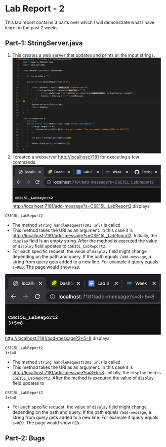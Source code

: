 # Lab Report - 2
This lab report contains 3 parts over which I will demonstrate what I have learnt in the past 2 weeks
## Part-1: StringServer.java
1. This creates a web server that updates and prints all the input strings.
![StringServer.java](S1.png)
2. I created a webserver <http://localhost:7181> for executing a few commands.
![](S2.png) 
<http://localhost:7181/add-message?s=CSE15L_LabReport2> displays 
```
CSE15L_LabReport2
```
* The method ```String handleRequest(URI url)``` is called
* This method takes the URI as an argument. In this case it is <http://localhost:7181/add-message?s=CSE15L_LabReport2>. Initially, the ```display``` field is an empty string. After the method is executed the value of ```display``` field updates to ```CSE15L_LabReport2```.
* For each specific request, the value of ```display``` field might change depending on the path and query. If the path equals ```/add-message```, a string from query gets added to a new line. For example if query equals ```s=RED```. The page would show ```RED```.

![](S3.png)
<http://localhost:7181/add-message?3+5=8> displays 
``` 
CSE15L_LabReport2
3+5=8
```    
* The method ```String handleRequest(URI url)``` is called
*  This method takes the URI as an argument. In this case it is <http://localhost:7181/add-message?s=3+5=8>. Initially, the ```display``` field is ``` CSE15L_LabReport2```. After the method is executed the value of ```display``` field updates to 
```
CSE15L_LabReport2
3+5=8
```
*  For each specific request, the value of ```display``` field might change depending on the path and query. If the path equals ```/add-message```, a string from query gets added to a new line. For example if query equals ```s=RED```. The page would show ```RED```.

## Part-2: Bugs

